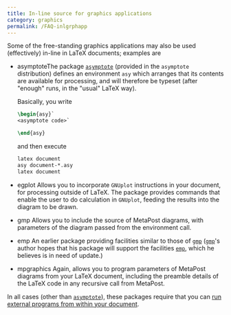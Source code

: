 ```yaml
---
title: In-line source for graphics applications
category: graphics
permalink: /FAQ-inlgrphapp
---
```


Some of the free-standing graphics applications may also be used
(effectively) in-line in LaTeX documents; examples are

- asymptoteThe package [`asymptote`](https://ctan.org/pkg/asymptote) (provided in the
  `asymptote` distribution) defines an environment
  `asy` which arranges that its contents are available for
  processing, and will therefore be typeset (after "enough" runs, in
  the "usual" LaTeX way).

  Basically, you write
  ```latex
  \begin{asy}`
  <asymptote code>`

  \end{asy}
  ```
  and then execute
   ```latex
   latex document
   asy document-*.asy
   latex document
    ```
- egplot Allows you to incorporate `GNUplot`
  instructions in your document, for processing outside of LaTeX.
  The package provides commands that enable the user to do calculation
  in `GNUplot`, feeding the results into the diagram
  to be drawn.
- gmp Allows you to include the source of MetaPost diagrams, with
  parameters of the diagram passed from the environment call.
- emp An earlier package providing facilities similar to those of
  [`gmp`](https://ctan.org/pkg/gmp) ([`gmp`](https://ctan.org/pkg/gmp)'s author hopes that his package will
  support the facilities [`emp`](https://ctan.org/pkg/emp), which he believes is in need
  of update.)
- mpgraphics Again, allows you to program parameters of MetaPost
  diagrams from your LaTeX document, including the preamble details
  of the LaTeX code in any recursive call from MetaPost.

In all cases (other than [`asymptote`](https://ctan.org/pkg/asymptote)), these packages require
that you can 
[run external programs from within your document](FAQ-spawnprog).

